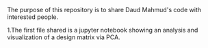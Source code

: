 
The purpose of this repository is to share Daud Mahmud's code with interested people.

   1.The first file shared is a jupyter notebook showing an analysis and visualization of a design matrix via PCA.

